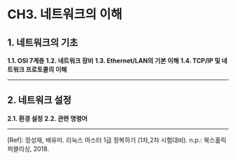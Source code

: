 # CH3. 네트워크의 이해


## 1. 네트워크의 기초

**1.1. OSI 7계층**
**1.2. 네트워크 장비**
**1.3. Ethernet/LAN의 기본 이해**
**1.4. TCP/IP 및 네트워크 프로토콜의 이해**

---

## 2. 네트워크 설정
**2.1. 환경 설정**
**2.2. 관련 명령어**


<!--stackedit_data:
eyJoaXN0b3J5IjpbLTgyMDQwMTQwMl19
-->

---

[Ref]: 정성재, 배유미. 리눅스 마스터 1급 정복하기 (1차,2차 시험대비). n.p.: 북스홀릭퍼블리싱, 2018.
<!--stackedit_data:
eyJoaXN0b3J5IjpbLTE1NzQwNzI5NjFdfQ==
-->